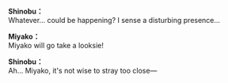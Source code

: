 # 

  
**Shinobu：**  
Whatever... could be happening? I sense a disturbing presence...  
  
**Miyako：**  
Miyako will go take a looksie!  
  
**Shinobu：**  
Ah... Miyako, it's not wise to stray too close—  
